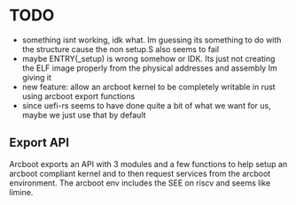 # TODO

- something isnt working, idk what. Im guessing its something to do with the structure cause the non setup.S also seems to fail
- maybe ENTRY(_setup) is wrong somehow or IDK. Its just not creating the ELF image properly from the physical addresses and assembly Im giving it
- new feature: allow an arcboot kernel to be completely writable in rust using arcboot export functions
- since uefi-rs seems to have done quite a bit of what we want for us, maybe we just use that by default

## Export API

Arcboot exports an API with 3 modules and a few functions to help setup an arcboot compliant kernel and to then request services from the arcboot environment. The arcboot env includes the SEE on riscv and seems like limine.
